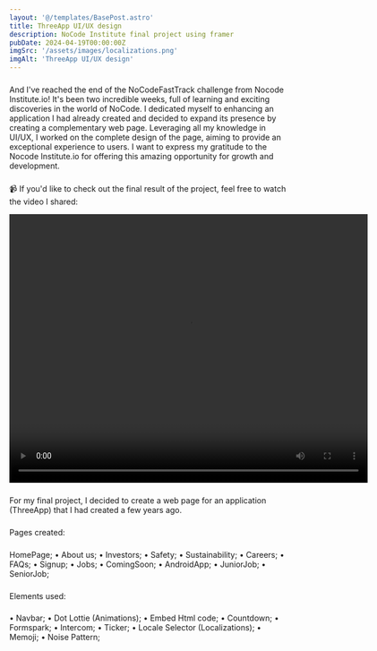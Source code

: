 ```yaml
---
layout: '@/templates/BasePost.astro'
title: ThreeApp UI/UX design 
description: NoCode Institute final project using framer
pubDate: 2024-04-19T00:00:00Z
imgSrc: '/assets/images/localizations.png'
imgAlt: 'ThreeApp UI/UX design'
---
```


###
And I've reached the end of the NoCodeFastTrack challenge from Nocode Institute.io! It's been two incredible weeks, full of learning and exciting discoveries in the world of NoCode. 
I dedicated myself to enhancing an application I had already created and decided to expand its presence by creating a complementary web page. 
Leveraging all my knowledge in UI/UX, I worked on the complete design of the page, aiming to provide an exceptional experience to users. 
I want to express my gratitude to the Nocode Institute.io for offering this amazing opportunity for growth and development. 
###
📹 If you'd like to check out the final result of the project, feel free to watch the video I shared:

<video width="640" height="480" controls>
  <source src="/assets/images/ThreeApp.mp4" type="video/mp4">
</video>

###
For my final project, I decided to create a web page for an application (ThreeApp) that I had created a few years ago.

###
Pages created:
###
HomePage;
• About us;
• Investors;
• Safety;
• Sustainability;
• Careers;
• FAQs;
• Signup;
• Jobs;
• ComingSoon;
• AndroidApp;
• JuniorJob;
• SeniorJob;
###
Elements used:
###
• Navbar;
• Dot Lottie (Animations);
• Embed Html code;
• Countdown;
• Formspark;
• Intercom;
• Ticker;
• Locale Selector (Localizations);
• Memoji;
• Noise Pattern;


